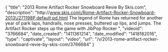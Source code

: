 {
    "title": "2013 Rome Artifact Rocker Snowboard Revie By Skis.com",
    "description": "http:\/\/www.skis.com\/Rome-Artifact-Rocker-Snowboard-2013\/271198P,default,pd.html  The legend of Rome has returned for another year of park laps, handrails, nose presses, buttered up lips, and jumps. The Artifact Rocker steps up the game with JibPop Rocker ",
    "videoid": "3766684",
    "date_created": "1411361214",
    "date_modified": "1418182016",
    "type": "captivate",
    "layout": "video",
    "url": "\/v\/2013-rome-artifact-rocker-snowboard-revie-by-skis-com\/3766684"
}